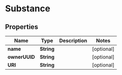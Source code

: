 
# Substance

## Properties
Name | Type | Description | Notes
------------ | ------------- | ------------- | -------------
**name** | **String** |  |  [optional]
**ownerUUID** | **String** |  |  [optional]
**URI** | **String** |  |  [optional]




